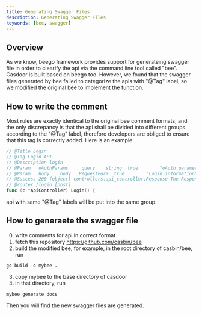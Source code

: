 ```yaml
---
title: Generating Swagger Files
description: Generating Swagger Files
keywords: [bee, swagger]
---
```


## Overview

As we know, beego framework provides support for generateing swagger file in order to clearify the api via the command line tool called "bee". Casdoor is built based on beego too. However, we found that the swagger files generated by bee failed to categorize the apis with "@Tag" label, so we modified the original bee to implement the function.


## How to write the comment
Most rules are exactly identical to the original bee comment formats, and the only discrepancy is that the api shall be divided into different groups according to the "@Tag" label, therefore developers are obliged to ensure that this tag is correctly added. Here is an example:
```go
// @Title Login
// @Tag Login API
// @Description login
// @Param   oAuthParams     query    string  true        "oAuth parameters"
// @Param   body    body   RequestForm  true        "Login information"
// @Success 200 {object} controllers.api_controller.Response The Response object
// @router /login [post]
func (c *ApiController) Login() {
```

api with same "@Tag" labels will be put into the same group.

## How to generaete the swagger file
0. write comments for api in correct format  
1. fetch this repository <https://github.com/casbin/bee>
2. build the modified bee, for example, in the root directory of casbin/bee, run 
```shell
go build -o mybee .
```
3. copy mybee to the base directory of casdoor
3. in that directory, run
```
mybee generate docs
```
Then you will find the new swagger files are generated.

